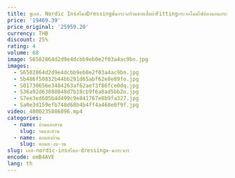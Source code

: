 ```yaml
---
title: ซูเอส. Nordic Insสไตล์Dressingชั้นกระจกร้านขายเสื้อผ้าFittingกระจกโคมไฟห้องนอนกระจกเต็มตัว
price: '19469.39'
price_original: '25959.20'
currency: THB
discount: 25%
rating: 4
volume: 68
image: S6502864d2d9e4dcbb9eb0e2f03a4ac9bn.jpg
images:
  - S6502864d2d9e4dcbb9eb0e2f03a4ac9bn.jpg
  - Sb486f50832b44bb291d65abf62e8e89fo.jpg
  - S01730656e3484263af62aef3f86fce0dq.jpg
  - S36a92d63888048d7b18cb9f6a8ad5bb2o.jpg
  - S7ee3ed605b4d499c9e841767e8b9fa327.jpg
  - Sa0e3d159efb748d68b4b4ff4a468e0f9f.jpg
video: 4000235886896.mp4
categories:
  - name: บ้านและสวน
    slug: านและสวน
  - name: ตกแต่งบ้าน
    slug: ตกแต-งบ-าน
slug: เอส-nordic-insสไตล-dressingช-นกระจกร
encode: omB4AVE
lang: th
---
```

  